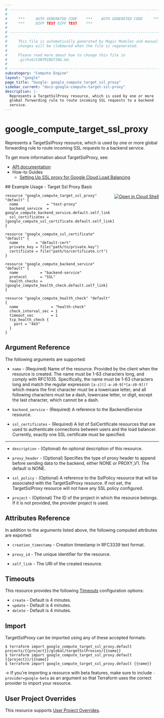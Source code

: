 ```yaml
---
# ----------------------------------------------------------------------------
#
#     ***     AUTO GENERATED CODE    ***    AUTO GENERATED CODE     ***
#     ***     DIFF TEST DIFF TEST    ***
#
# ----------------------------------------------------------------------------
#
#     This file is automatically generated by Magic Modules and manual
#     changes will be clobbered when the file is regenerated.
#
#     Please read more about how to change this file in
#     .github/CONTRIBUTING.md.
#
# ----------------------------------------------------------------------------
subcategory: "Compute Engine"
layout: "google"
page_title: "Google: google_compute_target_ssl_proxy"
sidebar_current: "docs-google-compute-target-ssl-proxy"
description: |-
  Represents a TargetSslProxy resource, which is used by one or more
  global forwarding rule to route incoming SSL requests to a backend
  service.
---
```


# google\_compute\_target\_ssl\_proxy

Represents a TargetSslProxy resource, which is used by one or more
global forwarding rule to route incoming SSL requests to a backend
service.


To get more information about TargetSslProxy, see:

* [API documentation](https://cloud.google.com/compute/docs/reference/v1/targetSslProxies)
* How-to Guides
    * [Setting Up SSL proxy for Google Cloud Load Balancing](https://cloud.google.com/compute/docs/load-balancing/tcp-ssl/)

<div class = "oics-button" style="float: right; margin: 0 0 -15px">
  <a href="https://console.cloud.google.com/cloudshell/open?cloudshell_git_repo=https%3A%2F%2Fgithub.com%2Fterraform-google-modules%2Fdocs-examples.git&cloudshell_working_dir=target_ssl_proxy_basic&cloudshell_image=gcr.io%2Fgraphite-cloud-shell-images%2Fterraform%3Alatest&open_in_editor=main.tf&cloudshell_print=.%2Fmotd&cloudshell_tutorial=.%2Ftutorial.md" target="_blank">
    <img alt="Open in Cloud Shell" src="//gstatic.com/cloudssh/images/open-btn.svg" style="max-height: 44px; margin: 32px auto; max-width: 100%;">
  </a>
</div>
## Example Usage - Target Ssl Proxy Basic


```hcl
resource "google_compute_target_ssl_proxy" "default" {
  name             = "test-proxy"
  backend_service  = google_compute_backend_service.default.self_link
  ssl_certificates = [google_compute_ssl_certificate.default.self_link]
}

resource "google_compute_ssl_certificate" "default" {
  name        = "default-cert"
  private_key = file("path/to/private.key")
  certificate = file("path/to/certificate.crt")
}

resource "google_compute_backend_service" "default" {
  name          = "backend-service"
  protocol      = "SSL"
  health_checks = [google_compute_health_check.default.self_link]
}

resource "google_compute_health_check" "default" {
  name               = "health-check"
  check_interval_sec = 1
  timeout_sec        = 1
  tcp_health_check {
    port = "443"
  }
}
```

## Argument Reference

The following arguments are supported:


* `name` -
  (Required)
  Name of the resource. Provided by the client when the resource is
  created. The name must be 1-63 characters long, and comply with
  RFC1035. Specifically, the name must be 1-63 characters long and match
  the regular expression `[a-z]([-a-z0-9]*[a-z0-9])?` which means the
  first character must be a lowercase letter, and all following
  characters must be a dash, lowercase letter, or digit, except the last
  character, which cannot be a dash.

* `backend_service` -
  (Required)
  A reference to the BackendService resource.

* `ssl_certificates` -
  (Required)
  A list of SslCertificate resources that are used to authenticate
  connections between users and the load balancer. Currently, exactly
  one SSL certificate must be specified.


- - -


* `description` -
  (Optional)
  An optional description of this resource.

* `proxy_header` -
  (Optional)
  Specifies the type of proxy header to append before sending data to
  the backend, either NONE or PROXY_V1. The default is NONE.

* `ssl_policy` -
  (Optional)
  A reference to the SslPolicy resource that will be associated with
  the TargetSslProxy resource. If not set, the TargetSslProxy
  resource will not have any SSL policy configured.

* `project` - (Optional) The ID of the project in which the resource belongs.
    If it is not provided, the provider project is used.


## Attributes Reference

In addition to the arguments listed above, the following computed attributes are exported:


* `creation_timestamp` -
  Creation timestamp in RFC3339 text format.

* `proxy_id` -
  The unique identifier for the resource.
* `self_link` - The URI of the created resource.


## Timeouts

This resource provides the following
[Timeouts](/docs/configuration/resources.html#timeouts) configuration options:

- `create` - Default is 4 minutes.
- `update` - Default is 4 minutes.
- `delete` - Default is 4 minutes.

## Import

TargetSslProxy can be imported using any of these accepted formats:

```
$ terraform import google_compute_target_ssl_proxy.default projects/{{project}}/global/targetSslProxies/{{name}}
$ terraform import google_compute_target_ssl_proxy.default {{project}}/{{name}}
$ terraform import google_compute_target_ssl_proxy.default {{name}}
```

-> If you're importing a resource with beta features, make sure to include `-provider=google-beta`
as an argument so that Terraform uses the correct provider to import your resource.

## User Project Overrides

This resource supports [User Project Overrides](https://www.terraform.io/docs/providers/google/guides/provider_reference.html#user_project_override).
